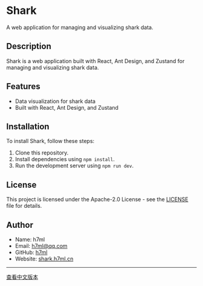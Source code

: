 # Shark

A web application for managing and visualizing shark data.

## Description

Shark is a web application built with React, Ant Design, and Zustand for managing and visualizing shark data.

## Features

- Data visualization for shark data
- Built with React, Ant Design, and Zustand

## Installation

To install Shark, follow these steps:

1. Clone this repository.
2. Install dependencies using `npm install`.
3. Run the development server using `npm run dev`.

## License

This project is licensed under the Apache-2.0 License - see the [LICENSE](http://www.apache.org/licenses/LICENSE-2.0) file for details.

## Author

- Name: h7ml
- Email: [h7ml@qq.com](mailto:h7ml@qq.com)
- GitHub: [h7ml](https://github.com/h7ml)
- Website: [shark.h7ml.cn](https://shark.h7ml.cn)

---

[查看中文版本](README-ZH.md)
